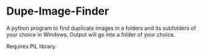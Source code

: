 # Dupe-Image-Finder
A python program to find duplicate images in a folders and its subfolders of your choice in Windows. 
Output will go into a folder of your choice.

Requires PIL library.
